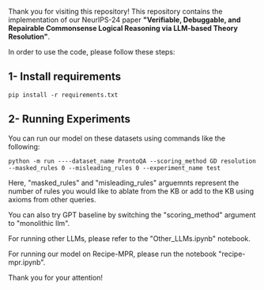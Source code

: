 
Thank you for visiting this repository!
This repository contains the implementation of our NeurIPS-24 paper **"Verifiable, Debuggable, and Repairable Commonsense Logical Reasoning via LLM-based Theory Resolution"**.

In order to use the code, please follow these steps:

## 1- Install requirements
~~~
pip install -r requirements.txt
~~~

## 2- Running Experiments
You can run our model on these datasets using commands like the following:
~~~
python -m run ----dataset_name ProntoQA --scoring_method GD resolution --masked_rules 0 --misleading_rules 0 --experiment_name test
~~~

Here, "masked_rules" and "misleading_rules" arguemnts represent the number of rules you would like to ablate from the KB or add to the KB using axioms from other queries.

You can also try GPT baseline by switching the "scoring_method" argument to "monolithic llm".

For running other LLMs, please refer to the "Other_LLMs.ipynb" notebook.

For running our model on Recipe-MPR, please run the notebook "recipe-mpr.ipynb".


Thank you for your attention!
